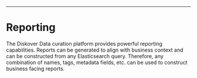 ___
# Reporting

The Diskover Data curation platform provides powerful reporting capabilities. Reports can be generated to align with business context and can be constructed from any Elasticsearch query. Therefore, any combination of names, tags, metadata fields, etc. can be used to construct business facing reports.
